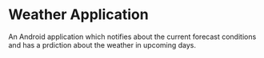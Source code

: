 # Weather Application
An Android application which notifies about the current forecast conditions and has a prdiction about the weather in upcoming days.
